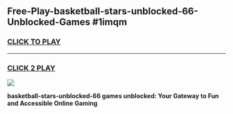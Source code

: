 
## Free-Play-basketball-stars-unblocked-66-Unblocked-Games #1imqm
<h3>
<a href="https://news.freeplayer.one?title=basketball-stars-unblocked-66&ref=8M">CLICK TO PLAY</a></h3>
<hr>

<h3>
<a href="https://news.freeplayer.one?title=basketball-stars-unblocked-66&ref=8M">CLICK 2 PLAY</a>
  
</h3>

<a href="https://news.freeplayer.one?title=basketball-stars-unblocked-66&ref=8M"><img src="https://clearcache.store/games.png"></a>


**basketball-stars-unblocked-66 games unblocked: Your Gateway to Fun and Accessible Online Gaming**
